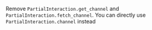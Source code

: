 Remove `PartialInteraction.get_channel` and `PartialInteraction.fetch_channel`. You can directly use `PartialInteraction.channel` instead
